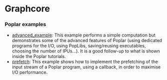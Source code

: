 # Graphcore

### Poplar examples
- [advanced_example](advanced_example): This example performs a simple computation but demonstrates some of the advanced
features of Poplar (using dedicated programs for the I/O, using PopLibs, saving/reusing executables, choosing the number of IPUs...). It is a good follow-up to what is shown inside the Poplar tutorials.
- [prefetch](prefetch): This example shows how to implement the prefetching of the input stream of a Poplar program, using a callback, in order to maximise I/O performance.

